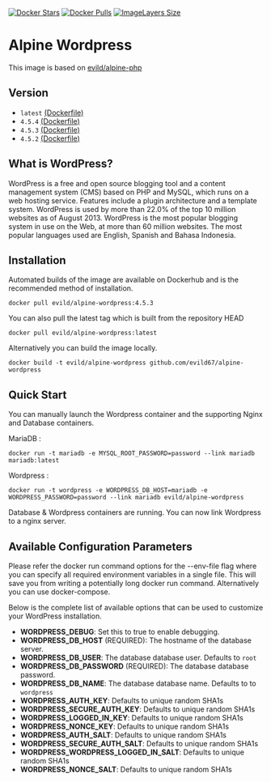 [![Docker Stars](https://img.shields.io/docker/stars/evild/alpine-wordpress.svg?style=flat-square)](https://hub.docker.com/r/evild/alpine-wordpress/)
[![Docker Pulls](https://img.shields.io/docker/pulls/evild/alpine-wordpress.svg?style=flat-square)](https://hub.docker.com/r/evild/alpine-wordpress/)
[![ImageLayers Size](https://img.shields.io/imagelayers/image-size/evild/alpine-wordpress/latest.svg?style=flat-square)](https://hub.docker.com/r/evild/alpine-wordpress/)

# Alpine Wordpress

This image is based on [evild/alpine-php](https://hub.docker.com/r/evild/alpine-php/)

## Version

- `latest` [(Dockerfile)](https://github.com/Evild67/docker-alpine-wordpress/blob/master/Dockerfile)
- `4.5.4` [(Dockerfile)](https://github.com/Evild67/docker-alpine-wordpress/blob/43300ea22cdac08ecf738ee2619e81709adb9c51/Dockerfile)
- `4.5.3` [(Dockerfile)](https://github.com/Evild67/docker-alpine-wordpress/blob/a1ddef9ad8000d328671ed366e1c7c34246fdbdd/Dockerfile)
- `4.5.2` [(Dockerfile)](https://github.com/Evild67/docker-alpine-wordpress/blob/3ca44832bc8d1f30222665b1a00806461b10b851/Dockerfile)


## What is WordPress?
WordPress is a free and open source blogging tool and a content management system (CMS) based on PHP and MySQL, which runs on a web hosting service. Features include a plugin architecture and a template system. WordPress is used by more than 22.0% of the top 10 million websites as of August 2013. WordPress is the most popular blogging system in use on the Web, at more than 60 million websites. The most popular languages used are English, Spanish and Bahasa Indonesia.


## Installation
Automated builds of the image are available on Dockerhub and is the recommended method of installation.
```
docker pull evild/alpine-wordpress:4.5.3
```
You can also pull the latest tag which is built from the repository HEAD
```
docker pull evild/alpine-wordpress:latest
```
Alternatively you can build the image locally.
```
docker build -t evild/alpine-wordpress github.com/evild67/alpine-wordpress
```

## Quick Start

You can manually launch the Wordpress container and the supporting Nginx and Database containers.

MariaDB :
```
docker run -t mariadb -e MYSQL_ROOT_PASSWORD=password --link mariadb mariadb:latest
```
Wordpress :
```
docker run -t wordpress -e WORDPRESS_DB_HOST=mariadb -e WORDPRESS_PASSWORD=password --link mariadb evild/alpine-wordpress
```

Database & Wordpress containers are running. You can now link Wordpress to a nginx server.

## Available Configuration Parameters

Please refer the docker run command options for the --env-file flag where you can specify all required environment variables in a single file. This will save you from writing a potentially long docker run command. Alternatively you can use docker-compose.

Below is the complete list of available options that can be used to customize your WordPress installation.
* **WORDPRESS_DEBUG**: Set this to true to enable debugging.
* **WORDPRESS_DB_HOST** (REQUIRED): The hostname of the database server.
* **WORDPRESS_DB_USER**: The database database user. Defaults to `root`
* **WORDPRESS_DB_PASSWORD** (REQUIRED): The database database password.
* **WORDPRESS_DB_NAME**: The database database name. Defaults to to `wordpress`
* **WORDPRESS_AUTH_KEY**: Defaults to unique random SHA1s
* **WORDPRESS_SECURE_AUTH_KEY**: Defaults to unique random SHA1s
* **WORDPRESS_LOGGED_IN_KEY**: Defaults to unique random SHA1s
* **WORDPRESS_NONCE_KEY**: Defaults to unique random SHA1s
* **WORDPRESS_AUTH_SALT**: Defaults to unique random SHA1s
* **WORDPRESS_SECURE_AUTH_SALT**: Defaults to unique random SHA1s
* **WORDPRESS_WORDPRESS_LOGGED_IN_SALT**: Defaults to unique random SHA1s
* **WORDPRESS_NONCE_SALT**: Defaults to unique random SHA1s
